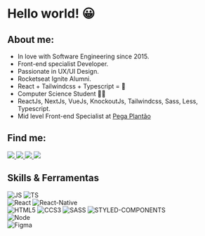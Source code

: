 # Hello world! 😀

## About me:

- In love with Software Engineering since 2015.
- Front-end specialist Developer.
- Passionate in UX/UI Design.
- Rocketseat Ignite Alumni.
- React + Tailwindcss + Typescript = 💜
- Computer Science Student 👨‍🎓
- ReactJs, NextJs, VueJs, KnockoutJs, Tailwindcss, Sass, Less, Typescript.
- Mid level Front-end Specialist at <a href="https://pegaplantao.com.br" target="_blank">Pega Plantão</a>

## Find me:
<p align='left'>
    <a href="https://www.linkedin.com/in/gustavo-da-silva-gomes-0b3b00194/" target=”_blank”>
        <img src="https://img.shields.io/badge/linkedin-%230077B5.svg?&style=for-the-badge&logo=linkedin&logoColor=white" />
    </a>
    <a href="https://www.instagram.com/_code.art/" target=”_blank”>
    ​   <img src="https://img.shields.io/badge/instagram-%23E4405F.svg?&style=for-the-badge&logo=instagram&logoColor=white" />
    </a>
    <a href="https://code-art.dev" target=”_blank”>
    ​   <img src="https://img.shields.io/badge/-MEU PORTFOLIO-blue?style=for-the-badge&logo=google&logoColor=white" />
    </a>
    <a href="mailto:gustavosgdev@outlook.com" target=”_blank”>
    ​   <img src="https://img.shields.io/badge/Meu email-D14836?style=for-the-badge&logo=gmail&logoColor=white" />
    </a>
</p>

## Skills & Ferramentas

<p align='left'>

![JS](https://img.shields.io/badge/JavaScript-F7DF1E?style=for-the-badge&logo=javascript&logoColor=black)
![TS](https://img.shields.io/badge/TypeScript-007ACC?style=for-the-badge&logo=typescript&logoColor=white)</br>
![React](https://img.shields.io/badge/React-20232A?style=for-the-badge&logo=react&logoColor=61DAFB)
![React-Native](https://img.shields.io/badge/React_Native-20232A?style=for-the-badge&logo=react&logoColor=61DAFB)
</br>
![HTML5](https://img.shields.io/badge/HTML5-E34F26?style=for-the-badge&logo=html5&logoColor=white)
![CCS3](https://img.shields.io/badge/CSS3-1572B6?style=for-the-badge&logo=css3&logoColor=white)
![SASS](https://img.shields.io/badge/Sass-CC6699?style=for-the-badge&logo=sass&logoColor=white)
![STYLED-COMPONENTS](https://img.shields.io/badge/styled--components-DB7093?style=for-the-badge&logo=styled-components&logoColor=white)
</br>
![Node](https://img.shields.io/badge/Node.js-339933?style=for-the-badge&logo=nodedotjs&logoColor=white)
</br>
![Figma](https://img.shields.io/badge/Figma-F24E1E?style=for-the-badge&logo=figma&logoColor=white)
</p>
